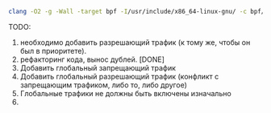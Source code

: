 ```bash
clang -O2 -g -Wall -target bpf -I/usr/include/x86_64-linux-gnu/ -c bpf/xdp_filter.c -o bpf/xdp_block.o
```
TODO: 
1. необходимо добавить разрешающий трафик (к тому же, чтобы он был в приоритете). 
2. рефакторинг кода, вынос дублей. [DONE]
3. Добавить глобальный запрещающий трафик
4. Добавить глобальный разрешающий трафик (конфликт с запрещающим трафиком, либо то, либо другое)
5. Глобальные трафики не должны быть включены изначально
6. 